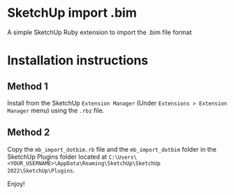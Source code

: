 # SketchUp import .bim
A simple SketchUp Ruby extension to import the .bim file format

# Installation instructions

## Method 1
Install from the SketchUp `Extension Manager` (Under `Extensions > Extension Manager` menu) using the `.rbz` file.

## Method 2
Copy the `mb_import_dotbim.rb` file and the `mb_import_dotbim` folder in the SketchUp Plugins folder located at `C:\Users\<YOUR_USERNAME>\AppData\Roaming\SketchUp\SketchUp 2022\SketchUp\Plugins`.

Enjoy!
